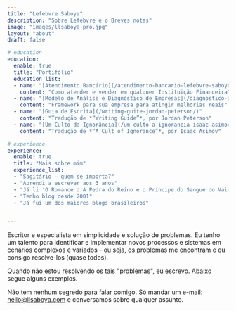 ```yaml
---
title: "Lefebvre Saboya"
description: "Sobre Lefebvre e o Breves notas"
image: "images/llsaboya-pro.jpg"
layout: "about"
draft: false

# education
education:
  enable: true
  title: "Portifólio"
  education_list:
  - name: "[Atendimento Bancário](/atendimento-bancario-lefebvre-saboya/)"
    content: "Como atender e vender em qualquer Instituição Financeira"
  - name: "[Modelo de Análise e Diagnóstico de Empresas](/diagnostico-analise-empresa-made/)"
    content: "Framework para sua empresa para atingir melhorias reais"
  - name: "[Guia de Escrita](/writing-guite-jordan-peterson/)"
    content: "Tradução de *“Writing Guide”*, por Jordan Peterson"
  - name: "[Um Culto da Ignorância](/um-culto-a-ignorancia-isaac-asimov/)"
    content: "Tradução de *“A Cult of Ignorance”*, por Isaac Asimov"

# experience
experience:
  enable: true
  title: "Mais sobre mim"
  experience_list:
  - "Sagitário - quem se importa?"
  - "Aprendi a escrever aos 3 anos"
  - "Já li 'O Romance d'A Pedra do Reino e o Príncipe do Sangue do Vai-e-Volta'"
  - "Tenho blog desde 2001"
  - "Já fui um dos maiores blogs brasileiros"


---
```


Escritor e especialista em simplicidade e solução de problemas. Eu tenho um talento para identificar e implementar novos processos e sistemas em cenários complexos e variados - ou seja, os problemas me encontram e eu consigo resolve-los (quase todos).

Quando não estou resolvendo os tais "problemas", eu escrevo. Abaixo segue alguns exemplos. 

Não tem nenhum segredo para falar comigo. Só mandar um e-mail: [hello@llsaboya.com](mailto:hello@llsaboya.com) e conversamos sobre qualquer assunto.
